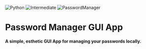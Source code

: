 ![Python](https://img.shields.io/badge/Python-3776AB.svg?style=flat&logo=Python&logoColor=white)
![Intermediate](https://img.shields.io/badge/-Intermediate-important?style=flat&logo=Python&logoColor=white)
![PasswordManager](https://img.shields.io/badge/Password%20Manager%20GUI%20App-important?style=flat)

# Password Manager GUI App
#### A simple, esthetic GUI App for managing your passwords locally.

